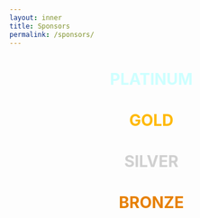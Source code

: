 ```yaml
---
layout: inner
title: Sponsors
permalink: /sponsors/
---
```


<h1 id="platinum" style="color:#cdffff;text-align:center;" markdown="1">
  PLATINUM
</h1>

<h1 style="color:#ffb900;text-align:center;" markdown="1">
  GOLD
</h1>

<h1 style="color:#d0d0d0;text-align:center;" markdown="1">
  SILVER
</h1>

<h1 style="color:#e78000;text-align:center;" markdown="1">
  BRONZE
</h1>
